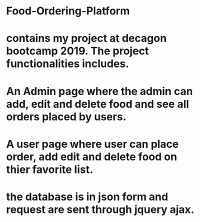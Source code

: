 # Food-Ordering-Platform
# contains my project at decagon bootcamp 2019. The project functionalities includes.
# An Admin page where the admin can add, edit and delete food and see all orders placed by users.
# A user page where user can place order, add edit and delete food on thier favorite list.
# the database is in json form and request are sent through jquery ajax.

